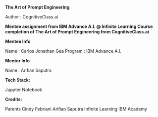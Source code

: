 **The Art of Prompt Engineering**

Author : CognitiveClass.ai

**Mentee assignment from IBM Advance A.I. @ Infinite Learning Course completion of The Art of Prompt Engineering from CognitiveClass.ai**

**Mentee Info**

Name : Carlos Jonathan Gea
Program : IBM Advance A.I.

**Mentor Info**

Name : Arifian Saputra

**Tech Stack:**

Jupyter Notebook

**Credits:**

Parents
Cindy Febriani
Arifian Saputra
Infinite Learning
IBM Academy
